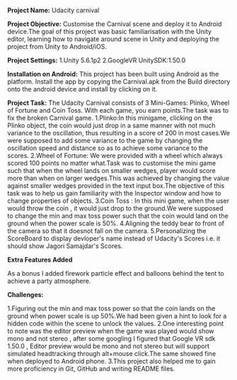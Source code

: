 **Project Name:** Udacity carnival

**Project Objective:** Customise the Carnival scene and deploy it to Android device.The goal of this project was basic familiarisation with the Unity editor, learning how to navigate around scene in Unity and deploying the project from Unity to Android/iOS.

**Project Settings:** 
  1.Unity 5.6.1p2
  2.GoogleVR UnitySDK:1.50.0
      
**Installation on Android:**
This project has been built using Android as the platform.
Install the app by copying the Carnival.apk from the Build directory onto the android device and install by clicking on it.

**Project Task:**
The Udacity Carnival consists of 3 Mini-Games: Plinko, Wheel of Fortune and Coin Toss. With each game, you earn points.The task was to fix the broken Carnival game.
1.Plinko:In this minigame, clicking on the Plinko object, the coin would just drop in a same manner with not much variance to the  oscillation, thus resulting in a score of 200 in most cases.We were supposed to add some variance to the game by changing the oscillation speed and distance so as to achieve some variance to the scores.
2.Wheel of Fortune: We were provided with a wheel which always scored 100 points no matter what.Task was to customise the mini game such that when the wheel lands on smaller wedges, player would score more than when on larger wedges.This was achieved by changing the value against smaller wedges provided in the text input box.The objective of this task was to help us gain familiarity with the Inspector window and how to change properties of objects.
3.Coin Toss : In this mini game, when the user would throw the coin , it would just drop to the ground.We were supposed to change the min and max toss power such that the coin would land on the ground when the power scale is 50%.
4.Aligning the teddy bear to front of the camera so that it doesnot fall on the camera.
5.Personalizing the ScoreBoard to display devloper's name instead of Udacity's Scores i.e. it should show Jagori Samajdar's Scores.

**Extra Features Added**

As a bonus I added firework particle effect and balloons behind the tent to achieve a party atmosphere.

**Challenges:**

1.Figuring out the min and max toss power so that the coin lands on the ground when power scale is up 50%.We had been given a hint to look for a hidden code within the scene to unlock the values.
2.One interesting point to note was the editor preview when the game was played would show mono and not stereo , after some googling I figured that Google VR sdk 1.50.0 , Editor preview would be mono and not stereo but will support simulated headtracking through alt+mouse click.The same showed fine when deployed to  Android phone.
3.This project also helped me to gain more proficiency in Git, GitHub and writing README files.


